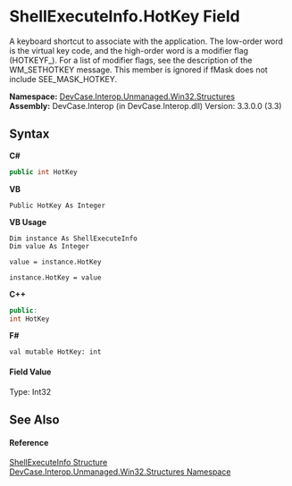 # ShellExecuteInfo.HotKey Field
 

A keyboard shortcut to associate with the application. The low-order word is the virtual key code, and the high-order word is a modifier flag (HOTKEYF_). For a list of modifier flags, see the description of the WM_SETHOTKEY message. This member is ignored if fMask does not include SEE_MASK_HOTKEY.

**Namespace:**&nbsp;<a href="N_DevCase_Interop_Unmanaged_Win32_Structures">DevCase.Interop.Unmanaged.Win32.Structures</a><br />**Assembly:**&nbsp;DevCase.Interop (in DevCase.Interop.dll) Version: 3.3.0.0 (3.3)

## Syntax

**C#**<br />
``` C#
public int HotKey
```

**VB**<br />
``` VB
Public HotKey As Integer
```

**VB Usage**<br />
``` VB Usage
Dim instance As ShellExecuteInfo
Dim value As Integer

value = instance.HotKey

instance.HotKey = value
```

**C++**<br />
``` C++
public:
int HotKey
```

**F#**<br />
``` F#
val mutable HotKey: int
```


#### Field Value
Type: Int32

## See Also


#### Reference
<a href="T_DevCase_Interop_Unmanaged_Win32_Structures_ShellExecuteInfo">ShellExecuteInfo Structure</a><br /><a href="N_DevCase_Interop_Unmanaged_Win32_Structures">DevCase.Interop.Unmanaged.Win32.Structures Namespace</a><br />